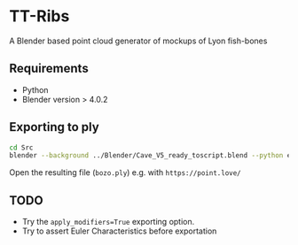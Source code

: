 # TT-Ribs
A Blender based point cloud generator of mockups of Lyon fish-bones 

## Requirements
* Python
* Blender version > 4.0.2

## Exporting to ply
```bash
cd Src
blender --background ../Blender/Cave_V5_ready_toscript.blend --python export_to_ply.py
```

Open the resulting file (`bozo.ply`) e.g. with `https://point.love/`

## TODO
* Try the `apply_modifiers=True` exporting option.
* Try to assert Euler Characteristics before exportation